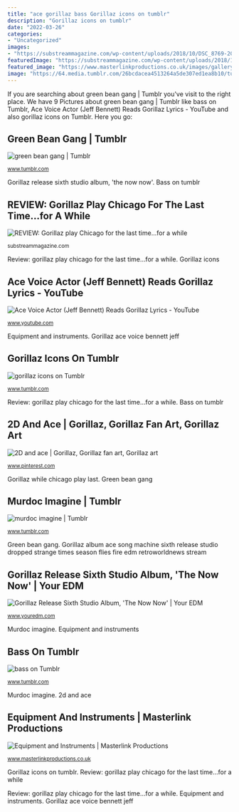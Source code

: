 ```yaml
---
title: "ace gorillaz bass Gorillaz icons on tumblr"
description: "Gorillaz icons on tumblr"
date: "2022-03-26"
categories:
- "Uncategorized"
images:
- "https://substreammagazine.com/wp-content/uploads/2018/10/DSC_8769-2000x1492.jpg"
featuredImage: "https://substreammagazine.com/wp-content/uploads/2018/10/DSC_8769-2000x1492.jpg"
featured_image: "https://www.masterlinkproductions.co.uk/images/gallery/rhythm-ace.jpg"
image: "https://64.media.tumblr.com/26bcdacea4513264a5de307ed1ea8b10/tumblr_opnnmxnJrn1wppoivo1_500.jpg"
---
```


If you are searching about green bean gang | Tumblr you've visit to the right place. We have 9 Pictures about green bean gang | Tumblr like bass on Tumblr, Ace Voice Actor (Jeff Bennett) Reads Gorillaz Lyrics - YouTube and also gorillaz icons on Tumblr. Here you go:

## Green Bean Gang | Tumblr

![green bean gang | Tumblr](https://66.media.tumblr.com/5f0e002e006fa758e7c93ccc7e1434a0/fec7118704a21fff-d9/s2560x500/d79a32b4e70107d83ae846af0cdcee9b09a016ae.png "Murdoc imagine")

<small>www.tumblr.com</small>

Gorillaz release sixth studio album, &#039;the now now&#039;. Bass on tumblr

## REVIEW: Gorillaz Play Chicago For The Last Time...for A While

![REVIEW: Gorillaz play Chicago for the last time...for a while](https://substreammagazine.com/wp-content/uploads/2018/10/DSC_8769-2000x1492.jpg "Review: gorillaz play chicago for the last time...for a while")

<small>substreammagazine.com</small>

Review: gorillaz play chicago for the last time...for a while. Gorillaz icons

## Ace Voice Actor (Jeff Bennett) Reads Gorillaz Lyrics - YouTube

![Ace Voice Actor (Jeff Bennett) Reads Gorillaz Lyrics - YouTube](https://i.ytimg.com/vi/cRtI_JDzcUc/maxresdefault.jpg "Green bean gang")

<small>www.youtube.com</small>

Equipment and instruments. Gorillaz ace voice bennett jeff

## Gorillaz Icons On Tumblr

![gorillaz icons on Tumblr](https://66.media.tumblr.com/f1bd5abf8e978b87086967b1a0dd72b6/tumblr_inline_p7iqtf1peL1t34lkd_540.jpg "Gorillaz icons")

<small>www.tumblr.com</small>

Review: gorillaz play chicago for the last time...for a while. Bass on tumblr

## 2D And Ace | Gorillaz, Gorillaz Fan Art, Gorillaz Art

![2D and ace | Gorillaz, Gorillaz fan art, Gorillaz art](https://i.pinimg.com/736x/7c/11/94/7c11945176c222caee5925d717bbd2a9.jpg "Gorillaz album ace song machine sixth release studio dropped strange times season flies fire edm retroworldnews stream")

<small>www.pinterest.com</small>

Gorillaz while chicago play last. Green bean gang

## Murdoc Imagine | Tumblr

![murdoc imagine | Tumblr](https://64.media.tumblr.com/26bcdacea4513264a5de307ed1ea8b10/tumblr_opnnmxnJrn1wppoivo1_500.jpg "Green bean gang")

<small>www.tumblr.com</small>

Green bean gang. Gorillaz album ace song machine sixth release studio dropped strange times season flies fire edm retroworldnews stream

## Gorillaz Release Sixth Studio Album, &#039;The Now Now&#039; | Your EDM

![Gorillaz Release Sixth Studio Album, &#039;The Now Now&#039; | Your EDM](https://www.youredm.com/wp-content/uploads/2018/06/gorillaz-ace-yellow.png "Bass on tumblr")

<small>www.youredm.com</small>

Murdoc imagine. Equipment and instruments

## Bass On Tumblr

![bass on Tumblr](https://78.media.tumblr.com/79826d4a16c6eed1de6e389a80c8db81/tumblr_pc0951L3lM1viv0rwo1_500.jpg "Gorillaz release sixth studio album, &#039;the now now&#039;")

<small>www.tumblr.com</small>

Murdoc imagine. 2d and ace

## Equipment And Instruments | Masterlink Productions

![Equipment and Instruments | Masterlink Productions](https://www.masterlinkproductions.co.uk/images/gallery/rhythm-ace.jpg "Gorillaz ace voice bennett jeff")

<small>www.masterlinkproductions.co.uk</small>

Gorillaz icons on tumblr. Review: gorillaz play chicago for the last time...for a while

Review: gorillaz play chicago for the last time...for a while. Equipment and instruments. Gorillaz ace voice bennett jeff
